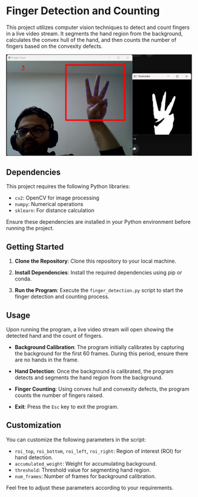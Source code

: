 
# Finger Detection and Counting

This project utilizes computer vision techniques to detect and count fingers in a live video stream. It segments the hand region from the background, calculates the convex hull of the hand, and then counts the number of fingers based on the convexity defects.

![image](https://github.com/Jakhmola/Finger_Count/blob/main/Finger_count.png)

## Dependencies

This project requires the following Python libraries:

- `cv2`: OpenCV for image processing
- `numpy`: Numerical operations
- `sklearn`: For distance calculation

Ensure these dependencies are installed in your Python environment before running the project.

## Getting Started

1. **Clone the Repository**: Clone this repository to your local machine.

2. **Install Dependencies**: Install the required dependencies using pip or conda.

3. **Run the Program**: Execute the `finger_detection.py` script to start the finger detection and counting process.

## Usage

Upon running the program, a live video stream will open showing the detected hand and the count of fingers. 

- **Background Calibration**: The program initially calibrates by capturing the background for the first 60 frames. During this period, ensure there are no hands in the frame.

- **Hand Detection**: Once the background is calibrated, the program detects and segments the hand region from the background.

- **Finger Counting**: Using convex hull and convexity defects, the program counts the number of fingers raised.

- **Exit**: Press the `Esc` key to exit the program.

## Customization

You can customize the following parameters in the script:

- `roi_top`, `roi_bottom`, `roi_left`, `roi_right`: Region of interest (ROI) for hand detection.
- `accumulated_weight`: Weight for accumulating background.
- `threshold`: Threshold value for segmenting hand region.
- `num_frames`: Number of frames for background calibration.

Feel free to adjust these parameters according to your requirements.
